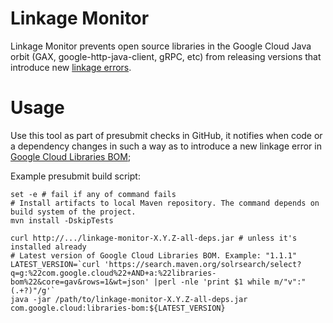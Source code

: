 # Linkage Monitor

Linkage Monitor prevents open source libraries in the Google Cloud Java orbit (GAX,
google-http-java-client, gRPC, etc) from releasing versions that introduce new [linkage errors](
../library-best-practices/glossary.md#types-of-conflicts-and-compatibility).

# Usage

Use this tool as part of presubmit checks in GitHub, it notifies when code or a dependency changes
in such a way as to introduce a new linkage error in [Google Cloud Libraries BOM](
../README.md#google-libraries-bom);

Example presubmit build script:

```
set -e # fail if any of command fails
# Install artifacts to local Maven repository. The command depends on build system of the project.
mvn install -DskipTests

curl http://.../linkage-monitor-X.Y.Z-all-deps.jar # unless it's installed already
# Latest version of Google Cloud Libraries BOM. Example: "1.1.1"
LATEST_VERSION=`curl 'https://search.maven.org/solrsearch/select?q=g:%22com.google.cloud%22+AND+a:%22libraries-bom%22&core=gav&rows=1&wt=json' |perl -nle 'print $1 while m/"v":"(.+?)"/g'`
java -jar /path/to/linkage-monitor-X.Y.Z-all-deps.jar com.google.cloud:libraries-bom:${LATEST_VERSION}
```